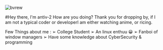 ![bvrew](https://github.com/anti-v2/anti-v2/assets/71509456/0c9e16dd-714c-4300-8ddc-db9c8ebc9e68)

#Hey there, I'm antiv-2
How are you doing? Thank you for dropping by, if I am not a typical coder or developerI am either watching anime, or ricing. 

Few Things about me :
➢ College Student 
➢ An linux enthuu 😀
➢ Fanboi of window managers
➢ Have some knowledge about CyberSecurity & programming
